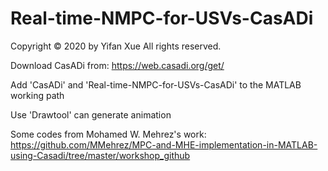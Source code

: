 # Real-time-NMPC-for-USVs-CasADi

Copyright © 2020 by Yifan Xue
All rights reserved.

Download CasADi from: https://web.casadi.org/get/ 

Add 'CasADi' and 'Real-time-NMPC-for-USVs-CasADi' to the MATLAB working path

Use 'Drawtool' can  generate animation

Some codes from Mohamed W. Mehrez's work: https://github.com/MMehrez/MPC-and-MHE-implementation-in-MATLAB-using-Casadi/tree/master/workshop_github
